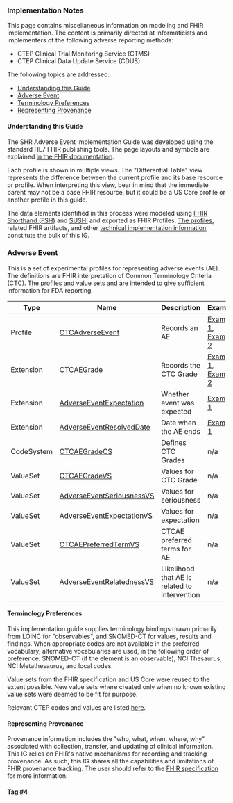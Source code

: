 ### Implementation Notes

This page contains miscellaneous information on modeling and FHIR implementation. The content is primarily directed at informaticists and implementers of the following adverse reporting methods:
* CTEP Clinical Trial Monitoring Service (CTMS)
* CTEP Clinical Data Update Service (CDUS)

The following topics are addressed:

* [Understanding this Guide](#understanding-this-guide)
* [Adverse Event](#Adverse-Event)
* [Terminology Preferences](#terminology-preferences)
* [Representing Provenance](#representing-provenance)

#### Understanding this Guide

The SHR Adverse Event Implementation Guide was developed using the standard HL7 FHIR publishing tools. The page layouts and symbols are explained [in the FHIR documentation](https://www.hl7.org/fhir/formats.html).

Each profile is shown in multiple views. The "Differential Table" view represents the difference between the current profile and its base resource or profile. When interpreting this view, bear in mind that the immediate parent may not be a base FHIR resource, but it could be a US Core profile or another profile in this guide.

The data elements identified in this process were modeled using [FHIR Shorthand (FSH)](http://build.fhir.org/ig/HL7/fhir-shorthand/) and [SUSHI](https://github.com/FHIR/sushi) and exported as FHIR Profiles. [The profiles](artifacts.html#2), related FHIR artifacts, and other [technical implementation information](implementation.html), constitute the bulk of this IG. 

### Adverse Event

This is a set of experimental profiles for representing adverse events (AE). The definitions are FHIR interpretation of Common Terminology Criteria (CTC). The profiles and value sets and are intended to give sufficient information for FDA reporting.

| Type       | Name                            | Description                    | Example             |
| ---------- | ------------------------------- | -----------------------------  | ------------------- |
| Profile    | [CTCAdverseEvent]               | Records an AE                  | [Example 1], [Example 2] |
| Extension  | [CTCAEGrade]                    | Records the CTC Grade          | [Example 1], [Example 2] |
| Extension  | [AdverseEventExpectation]       | Whether event was expected     | [Example 1]        |
| Extension  | [AdverseEventResolvedDate]      | Date when the AE ends          | [Example 1]        |
| CodeSystem | [CTCAEGradeCS]                  | Defines CTC Grades             | n/a                |
| ValueSet   | [CTCAEGradeVS]                  | Values for CTC Grade           | n/a                |
| ValueSet   | [AdverseEventSeriousnessVS]     | Values for seriousness         | n/a                |
| ValueSet   | [AdverseEventExpectationVS]     | Values for expectation         | n/a                |
| ValueSet   | [CTCAEPreferredTermVS]          | CTCAE preferred terms for AE   | n/a                |
| ValueSet   | [AdverseEventRelatednessVS]     | Likelihood that AE is related to intervention | n/a |

[CTCAdverseEvent]: StructureDefinition-ctc-adverse-event.html
[CTCAEGrade]: StructureDefinition-ctcae-grade.html
[AdverseEventExpectation]: StructureDefinition-adverse-event-expectation.html
[AdverseEventResolvedDate]: StructureDefinition-adverse-event-resolved-date.html
[CTCAEGradeCS]: CodeSystem-ctcae-grade-code-system.html
[CTCAEGradeVS]: ValueSet-ctcae-grade-value-set.html
[AdverseEventSeriousnessVS]: ValueSet-adverse-event-seriousness-value-set.html
[AdverseEventExpectationVS]: ValueSet-adverse-event-expectation-value-set.html
[CTCAEPreferredTermVS]: ValueSet-ctcae-preferred-term-value-set.html
[AdverseEventRelatednessVS]: ValueSet-adverse-event-relatedness-value-set.html
[Example 1]: AdverseEvent-ctc-adverse-event-example-1.html
[Example 2]: AdverseEvent-ctc-adverse-event-example-2.html


#### Terminology Preferences

This implementation guide supplies terminology bindings drawn primarily from LOINC for "observables", and SNOMED-CT for values, results and findings. When appropriate codes are not available in the preferred vocabulary, alternative vocabularies are used, in the following order of preference: SNOMED-CT (if the element is an observable), NCI Thesaurus, NCI Metathesaurus, and local codes.

Value sets from the FHIR specification and US Core were reused to the extent possible. New value sets where created only when no known existing value sets were deemed to be fit for purpose.

Relevant CTEP codes and values are listed [here](https://ctep.cancer.gov/protocoldevelopment/codes_values.htm).

#### Representing Provenance

Provenance information includes the "who, what, when, where, why" associated with collection, transfer, and updating of clinical information. This IG relies on FHIR's native mechanisms for recording and tracking provenance. As such, this IG shares all the capabilities and limitations of FHIR provenance tracking. The user should refer to the [FHIR specification](https://www.hl7.org/fhir/provenance.html) for more information.

#### Tag #4